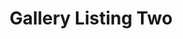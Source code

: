 ---
title: Gallery Listing Two
_template: single_gallery
gallery:
  - 
    title: Image One
    img: /assets/img/gallery/image-3.png
  - 
    title: Image Two
    img: /assets/img/gallery/image-4.png
---